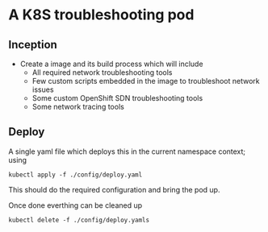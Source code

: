 # A K8S troubleshooting pod
## Inception 
- Create a image and its build process which will include 
    - All required network troubleshooting tools
    - Few custom scripts embedded in the image to troubleshoot network issues
    - Some custom OpenShift SDN troubleshooting tools
    - Some network tracing tools

## Deploy
A single yaml file which deploys this in the current namespace context; using 
```
kubectl apply -f ./config/deploy.yaml
```
This should do the required configuration and bring the pod up.

Once done everthing can be cleaned up

```
kubectl delete -f ./config/deploy.yamls
